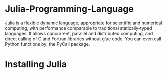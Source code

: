 # Julia-Programming-Language
Julia is a flexible dynamic language, appropriate for scientific and numerical computing, with performance comparable to traditional statically-typed languages. It allows concurrent, parallel and distributed computing, and direct calling of C and Fortran libraries without glue code. You can even call Python functions by: the PyCall package.
# Installing Julia
